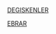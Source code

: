 <a href="https://github.com/wolfschanze95/KONULAR/blob/main/README.md">DEGISKENLER</a>

<a href="https://github.com/ebrarrkaya/mantiksal/blob/591ce4c01870c7a1eeee9482664140ef7f4bbab8/Mant%C4%B1ksal%20Operat%C3%B6rler.md">EBRAR</a>
